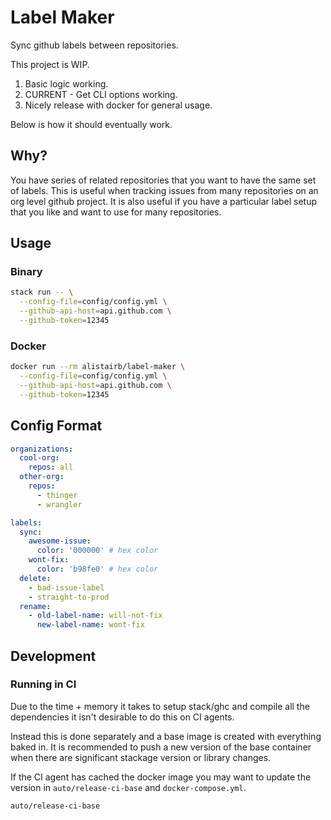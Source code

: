 # Label Maker

Sync github labels between repositories.

This project is WIP.

1. Basic logic working.
2. CURRENT - Get CLI options working.
3. Nicely release with docker for general usage.

Below is how it should eventually work.

## Why?

You have series of related repositories that you want to have the same set of labels. This is useful when tracking issues from many repositories on an org level github project. It is also useful if you have a particular label setup that you like and want to use for many repositories.

## Usage

### Binary

```bash
stack run -- \
  --config-file=config/config.yml \
  --github-api-host=api.github.com \
  --github-token=12345
```

### Docker

```bash
docker run --rm alistairb/label-maker \
  --config-file=config/config.yml \
  --github-api-host=api.github.com \
  --github-token=12345
```

## Config Format

```yaml
organizations:
  cool-org:
    repos: all
  other-org:
    repos:
      - thinger
      - wrangler

labels:
  sync:
    awesome-issue:
      color: '000000' # hex color
    wont-fix:
      color: 'b98fe0' # hex color
  delete:
    - bad-issue-label
    - straight-to-prod
  rename:
    - old-label-name: will-not-fix
      new-label-name: wont-fix
```
## Development

### Running in CI

Due to the time + memory it takes to setup stack/ghc and compile all the dependencies it isn't desirable to do this on CI agents.

Instead this is done separately and a base image is created with everything baked in. It is recommended to push a new version of the base container when there are significant stackage version or library changes.

If the CI agent has cached the docker image you may want to update the version in `auto/release-ci-base` and `docker-compose.yml`.

```bash
auto/release-ci-base
```
